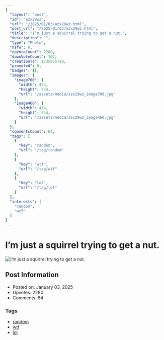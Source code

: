 ```yaml
---
{
  "layout": "post",
  "id": "azx29wz",
  "url": "/2025/01/03/azx29wz.html",
  "post_url": "/2025/01/03/azx29wz.html",
  "title": "I’m just a squirrel trying to get a nut.",
  "description": "",
  "type": "Photo",
  "nsfw": 0,
  "upVoteCount": 2280,
  "downVoteCount": 107,
  "creationTs": 1735855720,
  "promoted": 0,
  "badges": [],
  "images": {
    "image700": {
      "width": 434,
      "height": 544,
      "url": "/assets/media/azx29wz_image700.jpg"
    },
    "image460": {
      "width": 434,
      "height": 544,
      "url": "/assets/media/azx29wz_image460.jpg"
    }
  },
  "commentsCount": 64,
  "tags": [
    {
      "key": "random",
      "url": "/tag/random"
    },
    {
      "key": "wtf",
      "url": "/tag/wtf"
    },
    {
      "key": "lol",
      "url": "/tag/lol"
    }
  ],
  "interests": [
    "random",
    "wtf"
  ]
}
---
```


# I’m just a squirrel trying to get a nut.

![I’m just a squirrel trying to get a nut.](/assets/media/azx29wz_image700.jpg)

## Post Information

- Posted on: January 03, 2025
- Upvotes: 2280
- Comments: 64

### Tags

- [random](/tag/random)
- [wtf](/tag/wtf)
- [lol](/tag/lol)
